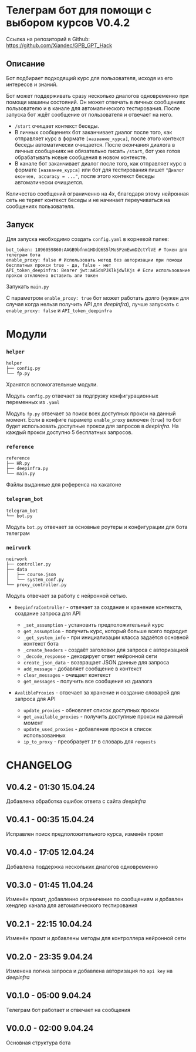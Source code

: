 # Телеграм бот для помощи с выбором курсов V0.4.2
Ссылка на репозиторий в Github: https://github.com/Xiandec/GPB_GPT_Hack

## Описание
Бот подбирает подходящий курс для пользователя, исходя из его интересов и знаний.

Бот может поддерживать сразу несколько диалогов одновременно при помощи машины состояний. 
Он может отвечать в личных сообщениях пользователю и в канале для автоматического тестирования. 
После запуска бот ждёт сообщение от пользователя и отвечает на него. 
 - `/start` очищает контекст беседы.
 - В личных сообщениях бот заканчивает диалог после того, как отправляет курс в формате `[название_курса]`, после этого контекст беседы автоматически очищается.
После окончания диалога в личных сообщениях не обязательно писать `/start`, бот уже готов обрабатывать новые сообщения в новом контексте.
 - В канале бот заканчивает диалог после того, как отправляет курс в формате `[название_курса]` или бот для тестирования пишет `"Диалог окончен, accuracy = ..."`, после этого контекст беседы автоматически очищается.

Количество сообщений ограниченно на 4х, благодаря этому нейронная сеть не теряет контекст беседы и не начинает переучиваться на сообщениях пользователя. 

## Запуск
Для запуска необходимо создать `config.yaml` в корневой папке:
```
bot_token: 1896059860:AAGB9bfnm1HDdQ6S5lMoSPzmEwmDZctYlVE # Токен для телеграм бота
enable_proxy: false # Использовать метод без авторизации при помощи бесплатных прокси true - да, false - нет
API_token_deepinfra: Bearer jwt:aASdsPJKlkjdwlKjs # Если использование прокси отключено вставить апи токен
```
Запукать `main.py`

С параметром `enable_proxy: true` бот может работать долго (нужен для случая когда нельзя получить API для *deepinfra*), 
лучше запускать с `enable_proxy: false` и `API_token_deepinfra`

# Модули
### `helper`
```
helper
├── config.py
└── fp.py
```
Хранятся вспомогательные модули.

Модуль `config.py` отвечает за подгрузку конфигурационных переменных из `.yaml`

Модуль `fp.py` отвечает за поиск всех доступных прокси на данный момент. 
Если в конфиге параметр `enable_proxy` включен (`true`) то бот будет использовать доступные прокси для запросов в *deepinfra*. 
На каждый прокси доступно 5 бесплатных запросов.
### `reference`
```
reference
├── HR.py
├── deepinfra.py
└── main.py
```
Файлы выданные для референса на хакатоне
### `telegram_bot`
```
telegram_bot
└── bot.py
```
Модуль `bot.py` отвечает за основные роутеры и конфигурации для бота телеграм
### `neirwork`
```
neirwork
├── controller.py
├── data
│   ├── course.json
│   └── system_conf.py
└── proxy_controller.py
```
Модуль отвечает за работу с нейронной сетью.

 - `DeepinfraController` - отвечает за создание и хранение контекста, создание запроса для API
   - `_set_assumption` - установить предположительный курс
   - `get_assumption` - получить курс, который больше всего подходит
   - `_get_system_info` - при инициализации класса задаётся основной контекст бота
   - `_create_headers` - создаёт заголовки для запроса с авторизацией
   - `_decode_response` - декодирует ответ нейронной сети
   - `create_json_data` - возвращает JSON данные для запроса
   - `add_message` - добавляет сообщение в контекст
   - `clear_messages` - очищает контекст
   - `get_messages` - получить все сообщения из диалога


 - `AvalibleProxies` - отвечает за хранение и создание словарей для запроса для API
   - `update_proxies` - обновляет список доступных прокси
   - `get_available_proxies` - получить доступные прокси на данный момент
   - `update_used_proxies` - добавление прокси в список использованных
   - `ip_to_proxy` - преобразует `IP` в словарь для `requests`

# CHANGELOG

## V0.4.2 - 01:30 15.04.24
Добавлена обработка ошибок ответа с сайта *deepinfra*

## V0.4.1 - 00:35 15.04.24
Исправлен поиск предположительного курса, изменён промт

## V0.4.0 - 17:05 12.04.24
Добавлена поддержка нескольких диалогов одновременно

## V0.3.0 - 01:45 11.04.24
Изменён промт, добавленно ограничение по сообщениям и добавлен хендлер канала для автоматического тестирования

## V0.2.1 - 22:15 10.04.24
Изменён промт и добавлены методы для контроллера нейронной сети

## V0.2.0 - 23:35 9.04.24
Изменена логика запроса и добавлена авторизация по `api key` на *deepinfra*

## V0.1.0 - 05:00 9.04.24
Телеграм бот работает и отвечает на сообщения

## V0.0.0 - 02:00 9.04.24
Основная структура бота

